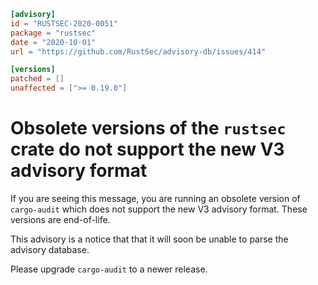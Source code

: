 ```toml
[advisory]
id = "RUSTSEC-2020-0051"
package = "rustsec"
date = "2020-10-01"
url = "https://github.com/RustSec/advisory-db/issues/414"

[versions]
patched = []
unaffected = [">= 0.19.0"]
```

# Obsolete versions of the `rustsec` crate do not support the new V3 advisory format

If you are seeing this message, you are running an obsolete version of
`cargo-audit` which does not support the new V3 advisory format.
These versions are end-of-life.

This advisory is a notice that that it will soon be unable to parse the
advisory database.

Please upgrade `cargo-audit` to a newer release.
